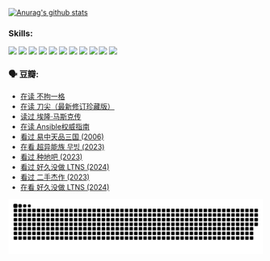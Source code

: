 
[![Anurag's github stats](https://github-readme-stats.vercel.app/api?username=w940853815)](https://github.com/anuraghazra/github-readme-stats)

### Skills:

<code><img height="32" src="https://cdn.jsdelivr.net/npm/simple-icons@v5/icons/python.svg"></code>
<code><img height="32" src="https://cdn.jsdelivr.net/npm/simple-icons@v5/icons/javascript.svg"></code>
<code><img height="32" src="https://cdn.jsdelivr.net/npm/simple-icons@v5/icons/django.svg"></code>
<code><img height="32" src="https://cdn.jsdelivr.net/npm/simple-icons@v5/icons/flask.svg"></code>
<code><img height="32" src="https://cdn.jsdelivr.net/npm/simple-icons@v5/icons/vuetify.svg"></code>
<code><img height="32" src="https://cdn.jsdelivr.net/npm/simple-icons@v5/icons/git.svg"></code>
<code><img height="32" src="https://cdn.jsdelivr.net/npm/simple-icons@v5/icons/docker.svg"></code>
<code><img height="32" src="https://cdn.jsdelivr.net/npm/simple-icons@v5/icons/postgresql.svg"></code>
<code><img height="32" src="https://cdn.jsdelivr.net/npm/simple-icons@v5/icons/elasticsearch.svg"></code>
<code><img height="32" src="https://cdn.jsdelivr.net/npm/simple-icons@v5/icons/macos.svg"></code>
<code><img height="32" src="https://cdn.jsdelivr.net/npm/simple-icons@v5/icons/linux.svg"></code>

### 🗣 豆瓣:

<!-- DOUBAN-ACTIVITIES:START -->
- [在读 不拘一格](https://www.douban.com/people/136069238/status/4541712161/?_i=09676690)
- [在读 刀尖（最新修订珍藏版）](https://www.douban.com/people/136069238/status/4541711339/?_i=09676690)
- [读过 埃隆·马斯克传](https://www.douban.com/people/136069238/status/4541710351/?_i=09676690)
- [在读 Ansible权威指南](https://www.douban.com/people/136069238/status/4539151450/?_i=09676690)
- [看过 易中天品三国‎ (2006)](https://www.douban.com/people/136069238/status/4529910812/?_i=09676690)
- [在看 超异能族 무빙‎ (2023)](https://www.douban.com/people/136069238/status/4527291077/?_i=09676690)
- [看过 种地吧‎ (2023)](https://www.douban.com/people/136069238/status/4527289637/?_i=09676690)
- [看过 好久没做 LTNS‎ (2024)](https://www.douban.com/people/136069238/status/4527289515/?_i=09676690)
- [看过 二手杰作‎ (2023)](https://www.douban.com/people/136069238/status/4522502716/?_i=09676690)
- [在看 好久没做 LTNS‎ (2024)](https://www.douban.com/people/136069238/status/4521969883/?_i=09676690)
<!-- DOUBAN-ACTIVITIES:END -->


![Snake animation](https://raw.githubusercontent.com/w940853815/w940853815/output/github-contribution-grid-snake.svg)

<!--
**w940853815/w940853815** is a ✨ _special_ ✨ repository because its `README.md` (this file) appears on your GitHub profile.

Here are some ideas to get you started:

- 🔭 I’m currently working on ...
- 🌱 I’m currently learning ...
- 👯 I’m looking to collaborate on ...
- 🤔 I’m looking for help with ...
- 💬 Ask me about ...
- 📫 How to reach me: ...
- 😄 Pronouns: ...
- ⚡ Fun fact: ...
-->
